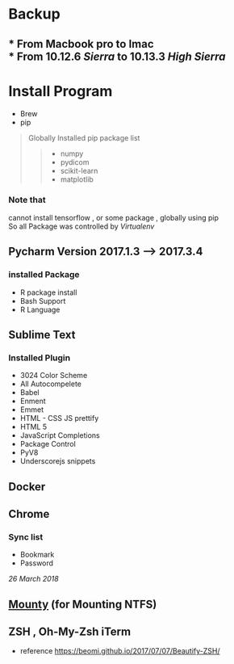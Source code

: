 # Backup 
## * From **Macbook pro** to **Imac** <br/> * From 10.12.6 *Sierra* to  10.13.3 *High Sierra*

# Install Program
 * Brew 
 * pip 
> Globally Installed pip package list
>> * numpy 
>> * pydicom
>> * scikit-learn
>> * matplotlib
### Note that 
cannot install tensorflow , or some package , globally using pip <br/>
So all Package was controlled by *Virtualenv*</br>

## Pycharm Version 2017.1.3 --> 2017.3.4
### installed Package
* R package install <br/>
* Bash Support <br/>
* R Language  <br/>

## Sublime Text
### Installed Plugin <br/> 
* 3024 Color Scheme <br/>
* All Autocompelete <br/>
* Babel <br/>
* Enment <br/>
* Emmet <br/>
* HTML - CSS JS prettify <br/>
* HTML 5 <br/>
* JavaScript Completions <br/>
* Package Control <br/>
* PyV8 <br/>
* Underscorejs snippets <br/>



## Docker 
## Chrome 
### Sync list 
 * Bookmark <br/>
 * Password <br/>
 
 *26 March 2018*
 ## [Mounty](http://www.enjoygineering.com/mounty/) (for Mounting NTFS)
 
 ## ZSH , Oh-My-Zsh iTerm
 * reference https://beomi.github.io/2017/07/07/Beautify-ZSH/
 

 
